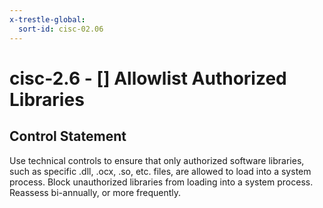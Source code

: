 ```yaml
---
x-trestle-global:
  sort-id: cisc-02.06
---
```


# cisc-2.6 - \[\] Allowlist Authorized Libraries

## Control Statement

Use technical controls to ensure that only authorized software libraries, such as specific .dll, .ocx, .so, etc. files, are allowed to load into a system process. Block unauthorized libraries from loading into a system process. Reassess bi-annually, or more frequently.
